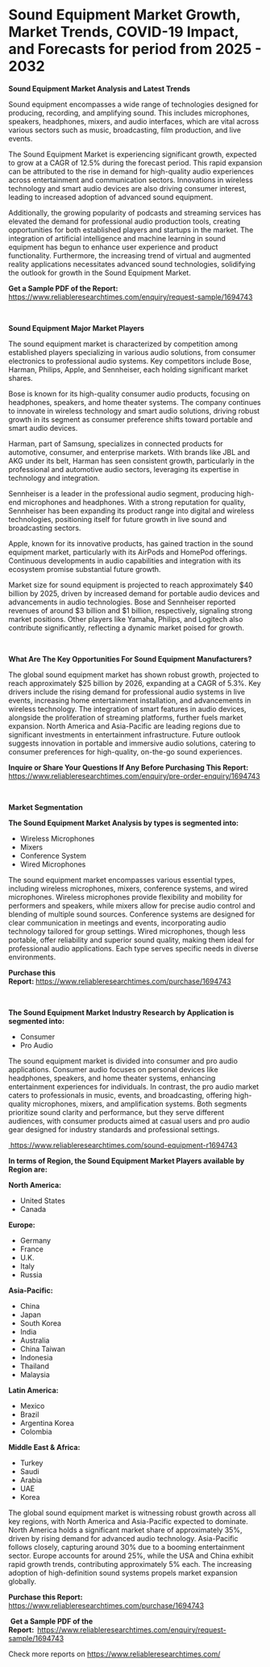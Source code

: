 <p><h1>Sound Equipment Market Growth, Market Trends, COVID-19 Impact, and Forecasts for period from 2025 - 2032</h1></p><p><strong>Sound Equipment Market Analysis and Latest Trends</strong></p>
<p><p>Sound equipment encompasses a wide range of technologies designed for producing, recording, and amplifying sound. This includes microphones, speakers, headphones, mixers, and audio interfaces, which are vital across various sectors such as music, broadcasting, film production, and live events.</p><p>The Sound Equipment Market is experiencing significant growth, expected to grow at a CAGR of 12.5% during the forecast period. This rapid expansion can be attributed to the rise in demand for high-quality audio experiences across entertainment and communication sectors. Innovations in wireless technology and smart audio devices are also driving consumer interest, leading to increased adoption of advanced sound equipment.</p><p>Additionally, the growing popularity of podcasts and streaming services has elevated the demand for professional audio production tools, creating opportunities for both established players and startups in the market. The integration of artificial intelligence and machine learning in sound equipment has begun to enhance user experience and product functionality. Furthermore, the increasing trend of virtual and augmented reality applications necessitates advanced sound technologies, solidifying the outlook for growth in the Sound Equipment Market.</p></p>
<p><strong>Get a Sample PDF of the Report:&nbsp;</strong> <a href="https://www.reliableresearchtimes.com/enquiry/request-sample/1694743?utm_campaign=3187&utm_medium=2&utm_source=Github&utm_content=ia&utm_term=10042025&utm_id=sound-equipment">https://www.reliableresearchtimes.com/enquiry/request-sample/1694743</a></p>
<p>&nbsp;</p>
<p><strong>Sound Equipment Major Market Players</strong></p>
<p><p>The sound equipment market is characterized by competition among established players specializing in various audio solutions, from consumer electronics to professional audio systems. Key competitors include Bose, Harman, Philips, Apple, and Sennheiser, each holding significant market shares.</p><p>Bose is known for its high-quality consumer audio products, focusing on headphones, speakers, and home theater systems. The company continues to innovate in wireless technology and smart audio solutions, driving robust growth in its segment as consumer preference shifts toward portable and smart audio devices.</p><p>Harman, part of Samsung, specializes in connected products for automotive, consumer, and enterprise markets. With brands like JBL and AKG under its belt, Harman has seen consistent growth, particularly in the professional and automotive audio sectors, leveraging its expertise in technology and integration.</p><p>Sennheiser is a leader in the professional audio segment, producing high-end microphones and headphones. With a strong reputation for quality, Sennheiser has been expanding its product range into digital and wireless technologies, positioning itself for future growth in live sound and broadcasting sectors.</p><p>Apple, known for its innovative products, has gained traction in the sound equipment market, particularly with its AirPods and HomePod offerings. Continuous developments in audio capabilities and integration with its ecosystem promise substantial future growth.</p><p>Market size for sound equipment is projected to reach approximately $40 billion by 2025, driven by increased demand for portable audio devices and advancements in audio technologies. Bose and Sennheiser reported revenues of around $3 billion and $1 billion, respectively, signaling strong market positions. Other players like Yamaha, Philips, and Logitech also contribute significantly, reflecting a dynamic market poised for growth.</p></p>
<p>&nbsp;</p>
<p><strong>What Are The Key Opportunities For Sound Equipment Manufacturers?</strong></p>
<p><p>The global sound equipment market has shown robust growth, projected to reach approximately $25 billion by 2026, expanding at a CAGR of 5.3%. Key drivers include the rising demand for professional audio systems in live events, increasing home entertainment installation, and advancements in wireless technology. The integration of smart features in audio devices, alongside the proliferation of streaming platforms, further fuels market expansion. North America and Asia-Pacific are leading regions due to significant investments in entertainment infrastructure. Future outlook suggests innovation in portable and immersive audio solutions, catering to consumer preferences for high-quality, on-the-go sound experiences.</p></p>
<p><strong>Inquire or Share Your Questions If Any Before Purchasing This Report:</strong> <a href="https://www.reliableresearchtimes.com/enquiry/pre-order-enquiry/1694743?utm_campaign=3187&utm_medium=2&utm_source=Github&utm_content=ia&utm_term=10042025&utm_id=sound-equipment">https://www.reliableresearchtimes.com/enquiry/pre-order-enquiry/1694743</a></p>
<p>&nbsp;</p>
<p><strong>Market Segmentation</strong></p>
<p><strong>The Sound Equipment Market Analysis by types is segmented into:</strong></p>
<p><ul><li>Wireless Microphones</li><li>Mixers</li><li>Conference System</li><li>Wired Microphones</li></ul></p>
<p><p>The sound equipment market encompasses various essential types, including wireless microphones, mixers, conference systems, and wired microphones. Wireless microphones provide flexibility and mobility for performers and speakers, while mixers allow for precise audio control and blending of multiple sound sources. Conference systems are designed for clear communication in meetings and events, incorporating audio technology tailored for group settings. Wired microphones, though less portable, offer reliability and superior sound quality, making them ideal for professional audio applications. Each type serves specific needs in diverse environments.</p></p>
<p><strong>Purchase this Report:&nbsp;</strong><a href="https://www.reliableresearchtimes.com/purchase/1694743?utm_campaign=3187&utm_medium=2&utm_source=Github&utm_content=ia&utm_term=10042025&utm_id=sound-equipment">https://www.reliableresearchtimes.com/purchase/1694743</a></p>
<p>&nbsp;</p>
<p><strong>The Sound Equipment Market Industry Research by Application is segmented into:</strong></p>
<p><ul><li>Consumer</li><li>Pro Audio</li></ul></p>
<p><p>The sound equipment market is divided into consumer and pro audio applications. Consumer audio focuses on personal devices like headphones, speakers, and home theater systems, enhancing entertainment experiences for individuals. In contrast, the pro audio market caters to professionals in music, events, and broadcasting, offering high-quality microphones, mixers, and amplification systems. Both segments prioritize sound clarity and performance, but they serve different audiences, with consumer products aimed at casual users and pro audio gear designed for industry standards and professional settings.</p></p>
<p><a href="https://www.reliableresearchtimes.com/sound-equipment-r1694743?utm_campaign=3187&utm_medium=2&utm_source=Github&utm_content=ia&utm_term=10042025&utm_id=sound-equipment">&nbsp;https://www.reliableresearchtimes.com/sound-equipment-r1694743</a></p>
<p><strong>In terms of Region, the Sound Equipment Market Players available by Region are:</strong></p>
<p>
    <p> <strong> North America: </strong>
        <ul>
            <li>United States</li>
            <li>Canada</li>
        </ul>
        </p> 
    <p> <strong> Europe: </strong>
        <ul>
            <li>Germany</li>
            <li>France</li>
            <li>U.K.</li>
            <li>Italy</li>
            <li>Russia</li>
        </ul>
        </p> 
    <p> <strong> Asia-Pacific: </strong>
        <ul>
            <li>China</li>
            <li>Japan</li>
            <li>South Korea</li>
            <li>India</li>
            <li>Australia</li>
            <li>China Taiwan</li>
            <li>Indonesia</li>
            <li>Thailand</li>
            <li>Malaysia</li>
        </ul>
        </p> 
    <p> <strong> Latin America: </strong>
        <ul>
            <li>Mexico</li>
            <li>Brazil</li>
            <li>Argentina Korea</li>
            <li>Colombia</li>
        </ul>
        </p> 
    <p> <strong> Middle East & Africa: </strong>
        <ul>
            <li>Turkey</li>
            <li>Saudi</li>
            <li>Arabia</li>
            <li>UAE</li>
            <li>Korea</li>
        </ul>
    </p>
    </p>
<p><p>The global sound equipment market is witnessing robust growth across all key regions, with North America and Asia-Pacific expected to dominate. North America holds a significant market share of approximately 35%, driven by rising demand for advanced audio technology. Asia-Pacific follows closely, capturing around 30% due to a booming entertainment sector. Europe accounts for around 25%, while the USA and China exhibit rapid growth trends, contributing approximately 5% each. The increasing adoption of high-definition sound systems propels market expansion globally.</p></p>
<p><strong>Purchase this Report: </strong><a href="https://www.reliableresearchtimes.com/purchase/1694743?utm_campaign=3187&utm_medium=2&utm_source=Github&utm_content=ia&utm_term=10042025&utm_id=sound-equipment">https://www.reliableresearchtimes.com/purchase/1694743</a></p>
<p>&nbsp;<strong>Get a Sample PDF of the Report:&nbsp;&nbsp;</strong><a href="https://www.reliableresearchtimes.com/enquiry/request-sample/1694743?utm_campaign=3187&utm_medium=2&utm_source=Github&utm_content=ia&utm_term=10042025&utm_id=sound-equipment">https://www.reliableresearchtimes.com/enquiry/request-sample/1694743</a></p>
<p><strong></strong></p>
<p>Check more reports on <a href="https://www.reliableresearchtimes.com/?utm_campaign=3187&utm_medium=2&utm_source=Github&utm_content=ia&utm_term=10042025&utm_id=sound-equipment">https://www.reliableresearchtimes.com/</a></p>